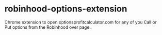 # robinhood-options-extension
Chrome extension to open optionsprofitcalculator.com for any of you Call or Put options from the Robinhood over page. 

